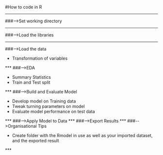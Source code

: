 #How to code in R
***
###-->Set working directory
***
###-->Load the libraries
***
###-->Load the data
<ul>
<li>Transformation of variables</li>
</ul>
***
###-->EDA
<ul>
<li>Summary Statistics</li>
<li>Train and Test split</li>
</ul>
***
###-->Build and Evaluate Model
<ul>
<li>Develop model on Training data</li>
<li>Tweak turning parameters on model</li>
<li>Evaluate model performance on test data</li>
</ul>
***
###-->Apply Model to Data
***
###-->Export Results 
***
###-->Organisational Tips
<ul>
<li>Create folder with the Rmodel in use as well as your imported dataset, and the exported result</li>
</ul>
***